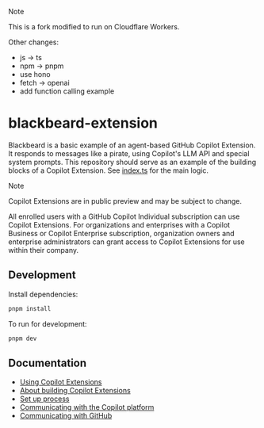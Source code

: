 > [!NOTE]
> This is a fork modified to run on Cloudflare Workers.
>
> Other changes:
> - js -> ts
> - npm -> pnpm
> - use hono
> - fetch -> openai
> - add function calling example

# blackbeard-extension

Blackbeard is a basic example of an agent-based GitHub Copilot Extension. It responds to messages like a pirate, using Copilot's LLM API and special system prompts. This repository should serve as an example of the building blocks of a Copilot Extension. See [index.ts](src/index.ts) for the main logic.

> [!NOTE]
> Copilot Extensions are in public preview and may be subject to change.
>
> All enrolled users with a GitHub Copilot Individual subscription can use Copilot Extensions.
> For organizations and enterprises with a Copilot Business or Copilot Enterprise subscription, organization owners and enterprise administrators can grant access to Copilot Extensions for use within their company.

## Development

Install dependencies:

```bash
pnpm install
```

To run for development:

```bash
pnpm dev
```

## Documentation

- [Using Copilot Extensions](https://docs.github.com/en/copilot/using-github-copilot/using-extensions-to-integrate-external-tools-with-copilot-chat)
- [About building Copilot Extensions](https://docs.github.com/en/copilot/building-copilot-extensions/about-building-copilot-extensions)
- [Set up process](https://docs.github.com/en/copilot/building-copilot-extensions/setting-up-copilot-extensions)
- [Communicating with the Copilot platform](https://docs.github.com/en/copilot/building-copilot-extensions/building-a-copilot-agent-for-your-copilot-extension/configuring-your-copilot-agent-to-communicate-with-the-copilot-platform)
- [Communicating with GitHub](https://docs.github.com/en/copilot/building-copilot-extensions/building-a-copilot-agent-for-your-copilot-extension/configuring-your-copilot-agent-to-communicate-with-github)
